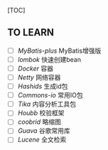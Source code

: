 [TOC]

## TO LEARN

- [ ] *MyBatis-plus* MyBatis增强版
- [ ] *lombok* 快速创建bean
- [ ] *Docker* 容器
- [ ] *Netty* 网络容器
- [ ] *Hashids* 生成id包
- [ ] *Commons-io* 常用IO包
- [ ] *Tika* 内容分析工具包
- [ ] *Houbb* 校验框架
- [ ] *coobrid* 略缩图
- [ ] *Guava* 谷歌常用库
- [ ] *Lucene* 全文检索